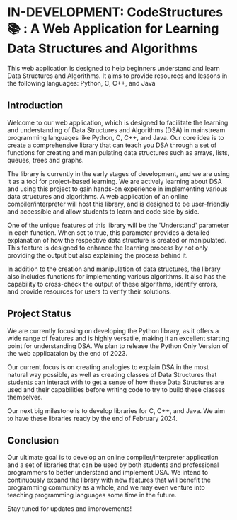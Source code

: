 # IN-DEVELOPMENT: CodeStructures 📚 : A Web Application for Learning Data Structures and Algorithms

This web application is designed to help beginners understand and learn Data Structures and Algorithms. It aims to provide resources and lessons in the following languages: Python, C, C++, and Java

## Introduction

Welcome to our web application, which is designed to facilitate the learning and understanding of Data Structures and Algorithms (DSA) in mainstream programming languages like Python, C, C++, and Java. Our core idea is to create a comprehensive library that can teach you DSA through a set of functions for creating and manipulating data structures such as arrays, lists, queues, trees and graphs.

The library is currently in the early stages of development, and we are using it as a tool for project-based learning. We are actively learning about DSA and using this project to gain hands-on experience in implementing various data structures and algorithms. A web application of an online compiler/interpreter will host this library, and is designed to be user-friendly and accessible and allow students to learn and code side by side. 

One of the unique features of this library will be the 'Understand' parameter in each function. When set to true, this parameter provides a detailed explanation of how the respective data structure is created or manipulated. This feature is designed to enhance the learning process by not only providing the output but also explaining the process behind it.

In addition to the creation and manipulation of data structures, the library also includes functions for implementing various algorithms. It also has the capability to cross-check the output of these algorithms, identify errors, and provide resources for users to verify their solutions.

## Project Status

We are currently focusing on developing the Python library, as it offers a wide range of features and is highly versatile, making it an excellent starting point for understanding DSA. We plan to release the Python Only Version of the web applicataion by the end of 2023.

Our current focus is on creating analogies to explain DSA in the most natural way possible, as well as creating classes of Data Structures that students can interact with to get a sense of how these Data Structures are used and their capabilities before writing code to try to build these classes themselves.

Our next big milestone is to develop libraries for C, C++, and Java. We aim to have these libraries ready by the end of February 2024.

## Conclusion

Our ultimate goal is to develop an online compiler/interpreter application and a set of libraries that can be used by both students and professional programmers to better understand and implement DSA. We intend to continuously expand the library with new features that will benefit the programming community as a whole, and we may even venture into teaching programming languages some time in the future. 

Stay tuned for updates and improvements!
